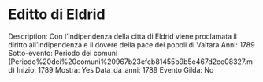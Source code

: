 # Editto di Eldrid

Description: Con l’indipendenza della città di Eldrid viene proclamata il diritto all’indipendenza e il dovere della pace dei popoli di Valtara
Anni: 1789
Sotto-evento: Periodo dei comuni (Periodo%20dei%20comuni%20967b23efcb81455b9b5e467d2ce08327.md)
Inizio: 1789
Mostra: Yes
Data_da_anni: 1789
Evento Gilda: No
